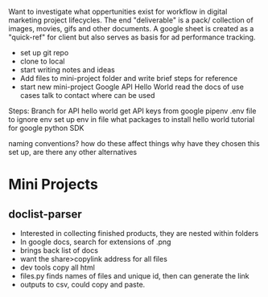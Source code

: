 Want to investigate what oppertunities exist for workflow in digital marketing project lifecycles.
The end "deliverable" is a pack/ collection of images, movies, gifs and other documents.
A google sheet is created as a "quick-ref" for client but also serves as basis for ad performance tracking.

- set up git repo
- clone to local
- start writing notes and ideas
- Add files to mini-project folder and write brief steps for reference
- start new mini-project Google API Hello World
  read the docs of use cases
  talk to contact where can be used

Steps:
Branch for API hello world
get API keys from google
pipenv
.env file to ignore env
set up env in file
what packages to install
hello world tutorial for google python SDK

naming conventions? how do these affect things
why have they chosen this set up, are there any other alternatives

# Mini Projects

## doclist-parser

- Interested in collecting finished products, they are nested within folders
- In google docs, search for extensions of .png
- brings back list of docs
- want the share>copylink address for all files
- dev tools copy all html
- files.py finds names of files and unique id, then can generate the link
- outputs to csv, could copy and paste.

